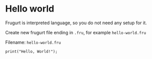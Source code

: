 # Hello world

Frugurt is interpreted language, so you do not need any setup for it.

Create new frugurt file ending in `.fru`, for example `hello-world.fru`

Filename: `hello-world.fru`

```frugurt
print("Hello, World!");
```
